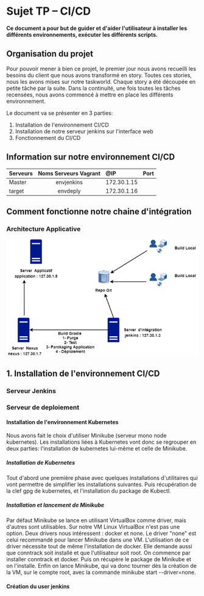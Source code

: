 # Sujet TP – CI/CD

**Ce document a pour but de guider et d'aider l'utilisateur à installer les différents environnements, exécuter les différents scripts.**

## Organisation du projet

Pour pouvoir mener à bien ce projet, le premier jour nous avons recueilli les besoins du client que nous avons transformé en story. 
Toutes ces stories, nous les avons mises sur notre taskworld.
Chaque story a été découpée en petite tâche par la suite. Dans la continuité, une fois toutes les tâches recensées, nous avons commencé à mettre en place les différents environnement.

Le document va se présenter en 3 parties:

1. Installation de l'environnement CI/CD
2. Installation de notre serveur jenkins sur l'interface web
3. Fonctionnement du CI/CD

## Information sur notre environnement CI/CD
|Serveurs  | Noms Serveurs Vagrant |     @IP    | Port |
| ------------- |:-------------:|:-------------|-----------------------|
| Master     | envjenkins    |   172.30.1.15            | |
| target      | envdeply     |   172.30.1.16            |  |

## Comment fonctionne notre chaine d'intégration

### Architecture Applicative

![Architecture Applicative.](https://raw.githubusercontent.com/KevinGit31/depot-application-python_v1/readme/diagramme/Architecture_Applicative.png "Diagramme.")

## 1. Installation de l'environnement CI/CD

### Serveur Jenkins

### Serveur de deploiement
#### Installation de l'environnement Kubernetes

Nous avons fait le choix d'utiliser Minikube (serveur mono node kubernetes).
Les installations liées à Kubernetes vont donc se regrouper en deux parties: l'installation de kubernetes lui-même et celle de Minikube.
##### Installation de Kubernetes

Tout d'abord une première phase avec quelques installations d'utilitaires qui vont permettre de simplifier les installations suivantes.
Puis récupération de la clef gpg de kubernetes, et l'installation du package de Kubectl.

##### Installation et lancement de Minikube

Par défaut Minikube se lance en utilisant VirtualBox comme driver, mais d'autres sont utilisables. Sur notre VM Linux VirtualBox n'est pas une option.
Deux drivers nous intéressent : docker et none. Le driver "none" est celui recommandé pour lancer Minikube dans une VM.
L'utilisation de ce driver nécessite tout de même l'installation de docker. Elle demande aussi que conntrack soit installé et que l'utilisateur soit root.
On commence par installer conntrack et docker.
Puis on récupère le package de Minikube et on l'installe.
Enfin on lance Minikube, qui va donc tourner dès la création de la VM, sur le compte root, avec la commande minikube start --driver=none.


#### Création du user jenkins


